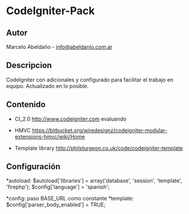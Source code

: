 CodeIgniter-Pack
==================

Autor
------

Marcelo Abeldaño - <info@abeldanio.com.ar>

Descripcion
-----------

CodeIgniter con adicionales y configurado para facilitar el trabajo en equipo.
Actualizado en lo posible.


Contenido
-----
* CI_2.0 
http://www.codeigniter.com
evaluando 

* HMVC 
https://bitbucket.org/wiredesignz/codeigniter-modular-extensions-hmvc/wiki/Home

* Template library 
http://philsturgeon.co.uk/code/codeigniter-template


Configuración
-----
*autoload: 
$autoload['libraries']	= array('database', 'session', 'template', 'firephp');
$config['language']	= 'spanish'; 

*config: 
paso BASE_URL como constante
*template: 
$config['parser_body_enabled'] = TRUE;







